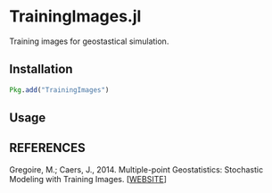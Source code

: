 TrainingImages.jl
=================

Training images for geostastical simulation.

Installation
------------

```julia
Pkg.add("TrainingImages")
```

Usage
-----



REFERENCES
----------

Gregoire, M.; Caers, J., 2014. Multiple-point Geostatistics: Stochastic Modeling with Training Images. [[WEBSITE](http://trainingimages.org)]
